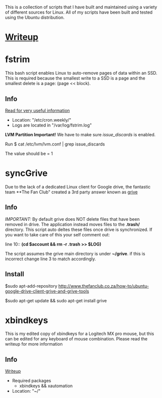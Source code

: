 This is a collection of scripts that I have built and maintained using a variety of different sources for Linux. All of my scripts have been built and tested using the Ubuntu distribution. 
# [Writeup ](http://kd8bny.blogspot.com/2014/08/useful-linux-scripts.html)

# fstrim
This bash script enables Linux to auto-remove pages of data within an SSD. This is required because the smallest write to a SSD is a page and the smallest delete is a page: (page << block).

## Info

[Read for very useful information ](http://blog.neutrino.es/2013/howto-properly-activate-trim-for-your-ssd-on-linux-fstrim-lvm-and-dmcrypt/)
- Location: "/etc/cron.weekly/"
- Logs are located in "/var/log/fstrim.log"

**LVM Partition Important!**
We have to make sure *issue_discards* is enabled.

Run $ cat /etc/lvm/lvm.conf | grep issue_discards

The value should be = 1

# syncGrive
Due to the lack of a dedicated Linux client for Google drive, the fantastic team **The Fan Club" created a 3rd party answer known as [grive](http://www.thefanclub.co.za/how-to/ubuntu-google-drive-client-grive-and-grive-tools)

## Info
*IMPORTANT:* By default grive does NOT delete files that have been removed in drive. The application instead moves files to the **.trash/** directory. This script auto deltes these files once drive is synchronized. If you want to take care of this your self comment out: 

line 10:: **(cd $account && rm -r .trash >> $LOG)** 

The script assumes the grive main directory is under **~/grive**. if this is incorrect change line 3 to match accordingly.

## Install

$sudo apt-add-repository http://www.thefanclub.co.za/how-to/ubuntu-google-drive-client-grive-and-grive-tools

$sudo apt-get update && sudo apt-get install grive

# xbindkeys
This is my edited copy of xbindkeys for a Logitech MX pro mouse, but this can be edited for any keyboard of mouse combination. Please read the writeup for more information 

## Info

[Writeup ](http://kd8bny.blogspot.com/2013/12/become-key-binding-pro-using-xbindkeys.html)

- Required packages
  - xbindkeys && xautomation
- Location: "~/"

